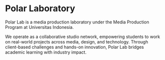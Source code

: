 # Polar Laboratory

Polar Lab is a media production laboratory under the Media Production Program at Universitas Indonesia.

We operate as a collaborative studio network, empowering students to work on real-world projects across media, design, and technology. Through client-based challenges and hands-on innovation, Polar Lab bridges academic learning with industry impact.
